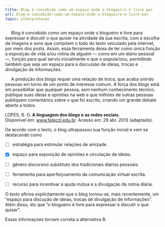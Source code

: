 ```yaml
---
title: Blog é concebido como um espaço onde o blogueiro é livre par
url: blog-e-concebido-como-um-espaco-onde-o-blogueiro-e-livre-par
topic: interpretacao
---
```



     Blog é concebido como um espaço onde o blogueiro é livre para expressar e discutir o que quiser na atividade da sua escrita, com a escolha de imagens e sons que compõem o todo do texto veiculado pela internet, por meio dos posts. Assim, essa ferramenta deixa de ter como única função a exposição de vida e/ou rotina de alguém — como em um diário pessoal —, função para qual serviu inicialmente e que o popularizou, permitindo também que seja um espaço para a discussão de ideias, trocas e divulgação de informações.

     A produção dos blogs requer uma relação de troca, que acaba unindo pessoas em torno de um ponto de interesse comum. A força dos blogs está em possibilitar que qualquer pessoa, sem nenhum conhecimento técnico, publique suas ideias e opiniões na web e que milhões de outras pessoas publiquem comentários sobre o que foi escrito, criando um grande debate aberto a todos.

LOPES, B. O. **A linguagem dos blogs e as redes sociais.**\
Disponível em: www.fateczl.edu.br. Acesso em: 29 abr. 2013 (adaptado).

De acordo com o texto, o blog ultrapassou sua função inicial e vem se destacando como



- [ ] estratégia para estimular relações de amizade.
- [x] espaço para exposição de opiniões e circulação de ideias.
- [ ] gênero discursivo substituto dos tradicionais diários pessoais.
- [ ] ferramenta para aperfeiçoamento da comunicação virtual escrita.
- [ ] recurso para incentivar a ajuda mútua e a divulgação da rotina diária.


O texto afirma explicitamente que o blog tornou-se, mais recentemente, um “espaço para discução de ideias, trocas de divulgação de informações”. Além disso, diz que “o blogueiro é livre para expressar e discutir o que quiser”.

Essas informações tornam correta a alternativa B.
